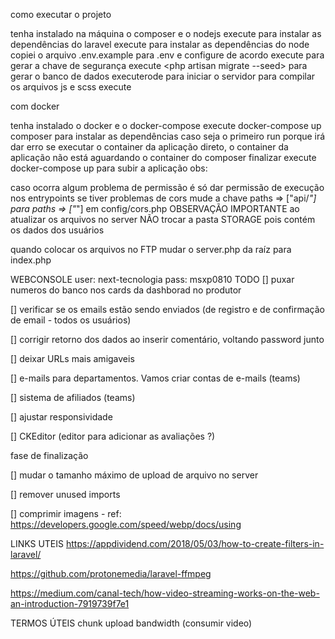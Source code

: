 como executar o projeto

tenha instalado na máquina o composer e o nodejs
execute <composer install> para instalar as dependências do laravel
execute <npm install> para instalar as dependências do node
copiei o arquivo .env.example para .env e configure de acordo
execute <php artisan key:generate> para gerar a chave de segurança
execute <php artisan migrate --seed> para gerar o banco de dados
executerode  para iniciar o servidor
<php artisan serve>
para compilar os arquivos js e scss execute <npm run watch>


com docker

tenha instalado o docker e o docker-compose
execute docker-compose up composer para instalar as dependências caso seja o primeiro run porque irá dar erro se executar o container da aplicação direto, o container da aplicação não está aguardando o container do composer finalizar
execute docker-compose up para subir a aplicação
obs:

caso ocorra algum problema de permissão é só dar permissão de execução nos entrypoints
se tiver problemas de cors mude a chave paths => ["api/*"] para paths => ["*"] em config/cors.php
OBSERVAÇÃO IMPORTANTE
ao atualizar os arquivos no server NÃO trocar a pasta STORAGE pois contém os dados dos usuários

quando colocar os arquivos no FTP mudar o server.php da raíz para index.php

WEBCONSOLE
user: next-tecnologia
pass: msxp0810
TODO
[] puxar numeros do banco nos cards da dashborad no produtor

[] verificar se os emails estão sendo enviados (de registro e de confirmação de email - todos os usuários)

[] corrigir retorno dos dados ao inserir comentário, voltando password junto

[] deixar URLs mais amigaveis

[] e-mails para departamentos. Vamos criar contas de e-mails (teams)

[] sistema de afiliados (teams)

[] ajustar responsividade

[] CKEditor (editor para adicionar as avaliações ?)

fase de finalização

[] mudar o tamanho máximo de upload de arquivo no server

[] remover unused imports

[] comprimir imagens - ref: https://developers.google.com/speed/webp/docs/using

LINKS UTEIS
https://appdividend.com/2018/05/03/how-to-create-filters-in-laravel/

https://github.com/protonemedia/laravel-ffmpeg

https://medium.com/canal-tech/how-video-streaming-works-on-the-web-an-introduction-7919739f7e1

TERMOS ÚTEIS
chunk upload
bandwidth (consumir video)